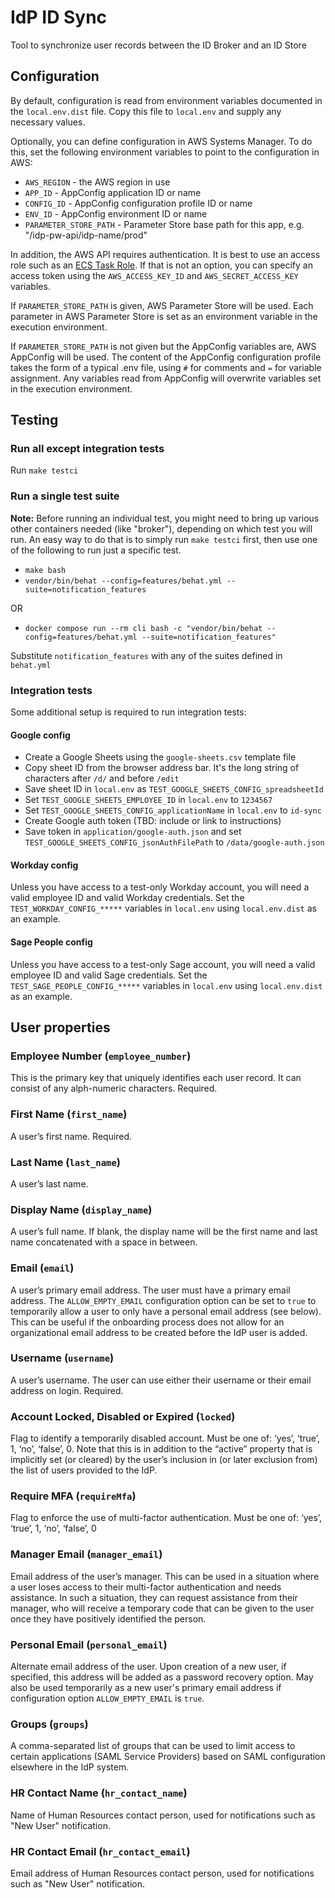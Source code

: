 # IdP ID Sync
Tool to synchronize user records between the ID Broker and an ID Store

## Configuration

By default, configuration is read from environment variables documented in the `local.env.dist`
file. Copy this file to `local.env` and supply any necessary values.

Optionally, you can define configuration in AWS Systems Manager.
To do this, set the following environment variables to point to the configuration in
AWS:

* `AWS_REGION` - the AWS region in use
* `APP_ID` - AppConfig application ID or name
* `CONFIG_ID` - AppConfig configuration profile ID or name
* `ENV_ID` - AppConfig environment ID or name
* `PARAMETER_STORE_PATH` - Parameter Store base path for this app, e.g. "/idp-pw-api/idp-name/prod"

In addition, the AWS API requires authentication. It is best to use an access role
such as an [ECS Task Role](https://docs.aws.amazon.com/AmazonECS/latest/developerguide/task-iam-roles.html).
If that is not an option, you can specify an access token using the `AWS_ACCESS_KEY_ID` and
`AWS_SECRET_ACCESS_KEY` variables.

If `PARAMETER_STORE_PATH` is given, AWS Parameter Store will be used. Each parameter in AWS Parameter
Store is set as an environment variable in the execution environment.

If `PARAMETER_STORE_PATH` is not given but the AppConfig variables are, AWS AppConfig will be used.
The content of the AppConfig configuration profile takes the form of a typical .env file, using `#`
for comments and `=` for variable assignment. Any variables read from AppConfig will overwrite variables
set in the execution environment.

## Testing

### Run all except integration tests

Run `make testci`

### Run a single test suite

**Note:** Before running an individual test, you might need to bring up various other containers
needed (like "broker"), depending on which test you will run. An easy way to do that is to simply
run `make testci` first, then use one of the following to run just a specific test.

- `make bash`
- `vendor/bin/behat --config=features/behat.yml --suite=notification_features`

OR

- `docker compose run --rm cli bash -c "vendor/bin/behat --config=features/behat.yml --suite=notification_features"`

Substitute `notification_features` with any of the suites defined in `behat.yml`

### Integration tests

Some additional setup is required to run integration tests:

#### Google config

- Create a Google Sheets using the `google-sheets.csv` template file
- Copy sheet ID from the browser address bar. It's the long string of characters after `/d/` and before `/edit`
- Save sheet ID in `local.env` as `TEST_GOOGLE_SHEETS_CONFIG_spreadsheetId`
- Set `TEST_GOOGLE_SHEETS_EMPLOYEE_ID`  in `local.env` to `1234567`
- Set `TEST_GOOGLE_SHEETS_CONFIG_applicationName`  in `local.env` to `id-sync`
- Create Google auth token (TBD: include or link to instructions)
- Save token in `application/google-auth.json` and set `TEST_GOOGLE_SHEETS_CONFIG_jsonAuthFilePath` to `/data/google-auth.json`

#### Workday config

Unless you have access to a test-only Workday account, you will need a valid employee ID and valid Workday credentials.
Set the `TEST_WORKDAY_CONFIG_*****` variables in `local.env` using `local.env.dist` as an example.

#### Sage People config

Unless you have access to a test-only Sage account, you will need a valid employee ID and valid Sage credentials. 
Set the `TEST_SAGE_PEOPLE_CONFIG_*****` variables in `local.env` using `local.env.dist` as an example.

## User properties

### Employee Number (`employee_number`)
This is the primary key that uniquely identifies each user record. It can consist of any alph-numeric characters. Required.

### First Name (`first_name`)
A user’s first name. Required.

### Last Name (`last_name`)
A user’s last name.

### Display Name (`display_name`)
A user’s full name. If blank, the display name will be the first name and last name concatenated with a space in between.

### Email (`email`)
A user’s primary email address. The user must have a primary email address. The `ALLOW_EMPTY_EMAIL` configuration option can be set to `true` to temporarily allow a user to only have a personal email address (see below). This can be useful if the onboarding process does not allow for an organizational email address to be created before the IdP user is added.

### Username (`username`)
A user’s username. The user can use either their username or their email address on login. Required.

### Account Locked, Disabled or Expired (`locked`)
Flag to identify a temporarily disabled account. Must be one of: ‘yes’, ‘true’, 1, ‘no’, ‘false’, 0. Note that this is in addition to the “active” property that is implicitly set (or cleared) by the user’s inclusion in (or later exclusion from) the list of users provided to the IdP.

### Require MFA (`requireMfa`)
Flag to enforce the use of multi-factor authentication. Must be one of: ‘yes’, ‘true’, 1, ‘no’, ‘false’, 0

### Manager Email (`manager_email`)
Email address of the user’s manager. This can be used in a situation where a user loses access to their multi-factor authentication and needs assistance. In such a situation, they can request assistance from their manager, who will receive a temporary code that can be given to the user once they have positively identified the person.

### Personal Email (`personal_email`)
Alternate email address of the user. Upon creation of a new user, if specified, this address will be added as a password recovery option. May also be used temporarily as a new user's primary email address if configuration option `ALLOW_EMPTY_EMAIL` is `true`.

### Groups (`groups`)
A comma-separated list of groups that can be used to limit access to certain applications (SAML Service Providers) based on SAML configuration elsewhere in the IdP system.

### HR Contact Name (`hr_contact_name`)
Name of Human Resources contact person, used for notifications such as "New User" notification.

### HR Contact Email (`hr_contact_email`)
Email address of Human Resources contact person, used for notifications such as "New User" notification.
